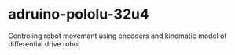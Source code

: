 # adruino-pololu-32u4
Controling robot movemant using encoders and kinematic model of differential drive robot
